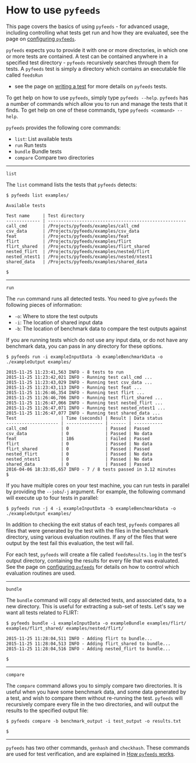 # How to use `pyfeeds`


This page covers the basics of using `pyfeeds` - for advanced usage, including
controlling what tests get run and how they are evaluated, see the page on
[configuring `pyfeeds`](doc/configuring_pyfeeds.md).


`pyfeeds` expects you to provide it with one or more directories, in which one
or more tests are contained. A test can be contained anywhere in a specified
test directory - `pyfeeds` recursively searches through them for tests.  A `pyfeeds`
test is simply a directory which contains an executable file called `feedsRun`
- see the page on [writing a test](doc/writing_a_test.md) for more details on
`pyfeeds` tests.


To get help on how to use `pyfeeds`, simply type `pyfeeds --help`.  `pyfeeds`
has a number of commands which allow you to run and manage the tests that it
finds. To get help on one of these commands, type `pyfeeds <command> --help`.


`pyfeeds` provides the following core commands:


 - `list`:   List available tests
 - `run`     Run tests
 - `bundle`  Bundle tests
 - `compare` Compare two directories


---


`list`


The `list`  command lists the tests that `pyfeeds` detects:


```
$ pyfeeds list examples/

Available tests

Test name     | Test directory
------------- | -----------------------------------------------------
call_cmd      | /Projects/pyfeeds/examples/call_cmd
csv_data      | /Projects/pyfeeds/examples/csv_data
feat          | /Projects/pyfeeds/examples/feat
flirt         | /Projects/pyfeeds/examples/flirt
flirt_shared  | /Projects/pyfeeds/examples/flirt_shared
nested_flirt  | /Projects/pyfeeds/examples/nested/flirt
nested_ntest1 | /Projects/pyfeeds/examples/nested/ntest1
shared_data   | /Projects/pyfeeds/examples/shared_data

$
```


---


`run`


The `run` command runs all detected tests. You need to give `pyfeeds` the
following pieces of information:

 - `-o`: Where to store the test outputs
 - `-i`: The location of shared input data
 - `-b`: The location of benchmark data to compare the test outputs against

If you are running tests which do not use any input data, or do not have any
benchmark data, you can pass in any directory for these options.

```
$ pyfeeds run -i exampleInputData -b exampleBenchmarkData -o ./exampleOutput examples/

2015-11-25 11:23:41,563 INFO - 8 tests to run
2015-11-25 11:23:42,021 INFO - Running test call_cmd ...
2015-11-25 11:23:43,029 INFO - Running test csv_data ...
2015-11-25 11:23:43,113 INFO - Running test feat ...
2015-11-25 11:26:46,354 INFO - Running test flirt ...
2015-11-25 11:26:46,706 INFO - Running test flirt_shared ...
2015-11-25 11:26:47,066 INFO - Running test nested_flirt ...
2015-11-25 11:26:47,071 INFO - Running test nested_ntest1 ...
2015-11-25 11:26:47,077 INFO - Running test shared_data ...
Test                 | Time (seconds) | Result | Data status
-------------------- | -------------- | ------ | -----------
call_cmd             | 0              | Passed | Passed
csv_data             | 0              | Passed | No data
feat                 | 186            | Failed | Passed
flirt                | 0              | Passed | No data
flirt_shared         | 0              | Passed | Passed
nested_flirt         | 0              | Passed | No data
nested_ntest1        | 0              | Passed | No data
shared_data          | 0              | Passed | Passed
2016-04-06 18:33:05,657 INFO - 7 / 8 tests passed in 3.12 minutes
$
```


If you have multiple cores on your test machine, you can run tests in parallel
by providing the `--jobs`/`-j` argument. For example, the following command
will execute up to four tests in parallel:


```
$ pyfeeds run -j 4 -i exampleInputData -b exampleBenchmarkData -o ./exampleOutput examples/
```


In addition to checking the exit status of each test, `pyfeeds` compares all
files that were generated by the test with the files in the benchmark
directory, using various evaluation routines. If any of the files that were
output by the test fail this evaluation, the test will fail.


For each test, `pyfeeds` will create a file called `feedsResults.log` in the
test's output directory, containing the results for every file that was
evaluated. See the page on [configuring `pyfeeds`](doc/configuring_pyfeeds.md)
for details on how to control which evaluation routines are used.


---


`bundle`


The `bundle` command will copy all detected tests, and associated data, to
a new directory. This is useful for extracting a sub-set of tests. Let's say
we want all tests related to FLIRT:


```
$ pyfeeds bundle -i exampleInputData -o exampleBundle examples/flirt/ examples/flirt_shared/ examples/nested/flirt/

2015-11-25 11:28:04,511 INFO - Adding flirt to bundle...
2015-11-25 11:28:04,513 INFO - Adding flirt_shared to bundle...
2015-11-25 11:28:04,516 INFO - Adding nested_flirt to bundle...

$
```

---


`compare`

The `compare` command allows you to simply compare two directories. It is
useful when you have some benchmark data, and some data generated by a test,
and wish to compare them without re-running the test. `pyfeeds` will
recursively compare every file in the two directories, and will output the
results to the specified output file:


```
$ pyfeeds compare -b benchmark_output -i test_output -o results.txt

$
```


---


`pyfeeds` has two other commands, `genhash` and `checkhash`.  These commands
are used for test verification, and are explained in [How `pyfeeds`
works](doc/how_pyfeeds_works.md).
